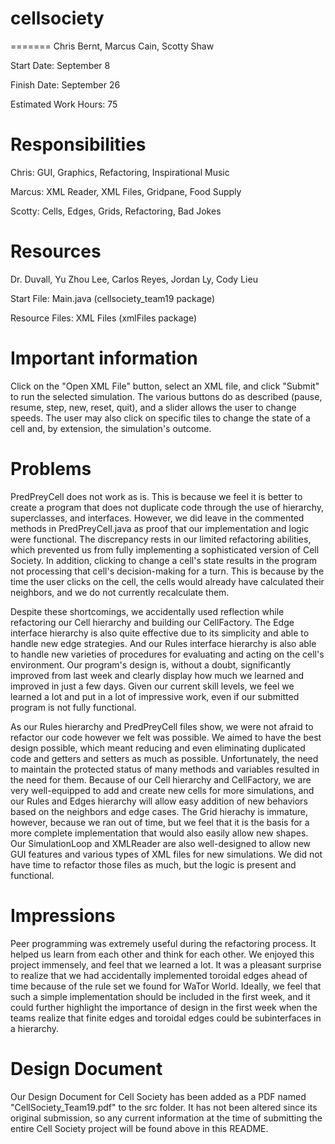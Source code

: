 cellsociety
===========

=======
Chris Bernt, Marcus Cain, Scotty Shaw

Start Date: September 8

Finish Date: September 26

Estimated Work Hours: 75

Responsibilities
=======

Chris: GUI, Graphics, Refactoring, Inspirational Music

Marcus: XML Reader, XML Files, Gridpane, Food Supply

Scotty: Cells, Edges, Grids, Refactoring, Bad Jokes

Resources
=======
Dr. Duvall, Yu Zhou Lee, Carlos Reyes, Jordan Ly, Cody Lieu

Start File: Main.java (cellsociety_team19 package)

Resource Files: XML Files (xmlFiles package)

Important information
=======
Click on the "Open XML File" button, select an XML file, and click "Submit" to run the selected simulation. The various buttons do as described (pause, resume, step, new, reset, quit), and a slider allows the user to change speeds. The user may also click on specific tiles to change the state of a cell and, by extension, the simulation's outcome.

Problems
=======
PredPreyCell does not work as is. This is because we feel it is better to create a program that does not duplicate code through the use of hierarchy, superclasses, and interfaces. However, we did leave in the commented methods in PredPreyCell.java as proof that our implementation and logic were functional. The discrepancy rests in our limited refactoring abilities, which prevented us from fully implementing a sophisticated version of Cell Society. In addition, clicking to change a cell's state results in the program not processing that cell's decision-making for a turn. This is because by the time the user clicks on the cell, the cells would already have calculated their neighbors, and we do not currently recalculate them.

Despite these shortcomings, we accidentally used reflection while refactoring our Cell hierarchy and building our CellFactory. The Edge interface hierarchy is also quite effective due to its simplicity and able to handle new edge strategies. And our Rules interface hierarchy is also able to handle new varieties of procedures for evaluating and acting on the cell's environment. Our program's design is, without a doubt, significantly improved from last week and clearly display how much we learned and improved in just a few days. Given our current skill levels, we feel we learned a lot and put in a lot of impressive work, even if our submitted program is not fully functional.

As our Rules hierarchy and PredPreyCell files show, we were not afraid to refactor our code however we felt was possible. We aimed to have the best design possible, which meant reducing and even eliminating duplicated code and getters and setters as much as possible. Unfortunately, the need to maintain the protected status of many methods and variables resulted in the need for them. Because of our Cell hierarchy and CellFactory, we are very well-equipped to add and create new cells for more simulations, and our Rules and Edges hierarchy will allow easy addition of new behaviors based on the neighbors and edge cases. The Grid hierachy is immature, however, because we ran out of time, but we feel that it is the basis for a more complete implementation that would also easily allow new shapes. Our SimulationLoop and XMLReader are also well-designed to allow new GUI features and various types of XML files for new simulations. We did not have time to refactor those files as much, but the logic is present and functional. 

Impressions
=======
Peer programming was extremely useful during the refactoring process. It helped us learn from each other and think for each other. We enjoyed this project immensely, and feel that we learned a lot. It was a pleasant surprise to realize that we had accidentally implemented toroidal edges ahead of time because of the rule set we found for WaTor World. Ideally, we feel that such a simple implementation should be included in the first week, and it could further highlight the importance of design in the first week when the teams realize that finite edges and toroidal edges could be subinterfaces in a hierarchy.

Design Document
=======
Our Design Document for Cell Society has been added as a PDF named "CellSociety_Team19.pdf" to the src folder. It has not been altered since its original submission, so any current information at the time of submitting the entire Cell Society project will be found above in this README.
